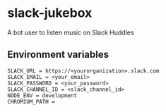 # slack-jukebox
A bot user to listen music on Slack Huddles


## Environment variables
```
SLACK_URL = https://<yourorganization>.slack.com
SLACK_EMAIL = <your_email>
SLACK_PASSWORD = <your_password>
SLACK_CHANNEL_ID = <slack_channel_id>
NODE_ENV = development
CHROMIUM_PATH = 
```